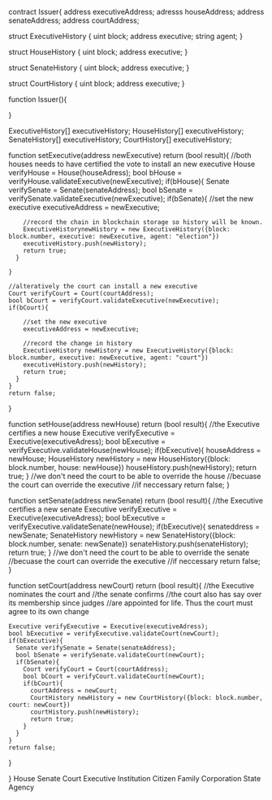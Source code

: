 




contract Issuer{
  address executiveAddress;
  adresss houseAddress;
  address senateAddress;
  address courtAddress;

  struct ExecutiveHistory {
        uint block;
        address executive;
        string agent;
    }

  struct HouseHistory {
        uint block;
        address executive;
    }

  struct SenateHistory {
        uint block;
        address executive;
    }

  struct CourtHistory {
        uint block;
        address executive;
    }

  function Issuer(){

  }

  ExecutiveHistory[] executiveHistory;
  HouseHistory[] executiveHistory;
  SenateHistory[] executiveHistory;
  CourtHistory[] executiveHistory;

  function setExecutive(address newExecutive) return (bool result){
    //both houses needs to have certified the vote to install an new executive
    House verifyHouse = House(houseAdress);
    bool bHouse = verifyHouse.validateExecutive(newExecutive);
    if(bHouse){
      Senate verifySenate = Senate(senateAddress);
      bool bSenate = verifySenate.validateExecutive(newExecutive);
      if(bSenate){
        //set the new executive
        executiveAddress = newExecutive;

        //record the chain in blockchain storage so history will be known.
        ExecutiveHistorynewHistory = new ExecutiveHistory({block: block.number, executive: newExecutive, agent: "election"})
        executiveHistory.push(newHistory);
        return true;
      }

    }

    //alteratively the court can install a new executive
    Court verifyCourt = Court(courtAddress);
    bool bCourt = verifyCourt.validateExecutive(newExecutive);
    if(bCourt){

        //set the new executive
        executiveAddress = newExecutive;

        //record the change in history
        ExecutiveHistory newHistory = new ExecutiveHistory({block: block.number, executive: newExecutive, agent: "court"})
        executiveHistory.push(newHistory);
        return true;
      }
    }
    return false;
  }

  function setHouse(address newHouse) return (bool result){
    //the Executive certifies a new house
    Executive verifyExecutive = Executive(executiveAdress);
    bool bExecutive = verifyExecutive.validateHouse(newHouse);
    if(bExecutive){
      houseAddress = newHouse;
      HouseHistory newHistory = new HouseHistory({block: block.number, house: newHouse})
      houseHistory.push(newHistory);
      return true;
    }
    //we don't need the court to be able to override the house
    //becuase the court can override the executive
    //if neccessary
    return false;
  }

  function setSenate(address newSenate) return (bool result){
    //the Executive certifies a new senate
    Executive verifyExecutive = Executive(executiveAdress);
    bool bExecutive = verifyExecutive.validateSenate(newHouse);
    if(bExecutive){
      senateddress = newSenate;
      SenateHistory newHistory = new SenateHistory({block: block.number, senate: newSenate})
      senateHistory.push(senateHistory);
      return true;
    }
    //we don't need the court to be able to override the senate
    //becuase the court can override the executive
    //if neccessary
    return false;
  }

  function setCourt(address newCourt) return (bool result){
    //the Executive nominates the court and
    //the senate confirms
    //the court also has say over its membership since judges
    //are appointed for life.  Thus the court must agree to its own change

    Executive verifyExecutive = Executive(executiveAdress);
    bool bExecutive = verifyExecutive.validateCourt(newCourt);
    if(bExecutive){
      Senate verifySenate = Senate(senateAddress);
      bool bSenate = verifySenate.validateCourt(newCourt);
      if(bSenate){
        Court verifyCourt = Court(courtAddress);
        bool bCourt = verifyCourt.validateCourt(newCourt);
        if(bCourt){
          courtAddress = newCourt;
          CourtHistory newHistory = new CourtHistory({block: block.number, court: newCourt})
          courtHistory.push(newHistory);
          return true;
        }
      }
    }
    return false;
  }

}
House
Senate
Court
Executive
Institution
Citizen
Family
Corporation
State
Agency